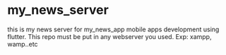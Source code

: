 # my_news_server
this is my news server for my_news_app mobile apps development using flutter. This repo must be put in any webserver you used. Exp: xampp, wamp..etc

